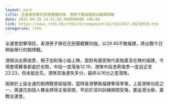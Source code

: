 ```yaml
---
layout: post
title: 全運會劍擊花劍團體賽四強　港隊不敵福建將出戰銅牌戰
date: 2021-09-20 14:52:03.000000000 +08:00
link: https://news.rthk.hk/rthk/ch/component/k2/1611457-20210920.htm
categories: rthk
---
```


全運會劍擊項目，香港男子隊在花劍團體賽四強，以29:45不敵福建，將出戰今日稍後舉行的銅牌戰。

港隊派出蔡俊彥、楊子加和張小倫上陣，面對有國家隊代表施嘉洛在陣的福建，今場整場賽事都處於劣勢，中段一度落後12:19，港隊中段憑蔡俊彥一度追近至22:23，但未能反先，港隊其後連失多分，最終以16分之差落敗。

兩隊於上屆全運的銅牌戰曾經碰頭，當時香港擊敗福建奪得季軍。上屆港隊功臣之一，奧運花劍個人賽金牌得主張家朗，早前於深圳訓練期間受傷，要返港治療，棄戰全運會。
